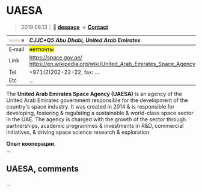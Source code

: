 # UAESA
> 2019.08.13 ┊ **🚀 [despace](index.md)** → **[Contact](contact.md)**

|[![](f/contact/u/uaesa_logo1_thumb.jpg)](f/contact/u/uaesa_logo1.png)|*CJJC+Q5 Abu Dhabi, United Arab Emirates*|
|:--|:--|
|E‑mail| <mark>нетпочты</mark> |
|Link| <https://space.gov.ae/><br> <https://en.wikipedia.org/wiki/United_Arab_Emirates_Space_Agency> |
|Tel| +971(2)202-22-22, fax: … |
|Etc| … |

The **United Arab Emirates Space Agency (UAESA)** is an agency of the United Arab Emirates government responsible for the development of the country's space industry. It was created in 2014 & is responsible for developing, fostering & regulating a sustainable & world-class space sector in the UAE. The agency is charged with the growth of the sector through partnerships, academic programmes & investments in R&D, commercial initiatives, & driving space science research & exploration.

**Опыт кооперации.**  
…


<p style="page-break-after:always"> </p>

## UAESA, comments

…

